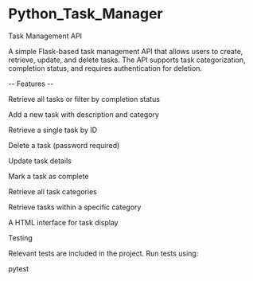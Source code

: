 # Python_Task_Manager

Task Management API

A simple Flask-based task management API that allows users to create, retrieve, update, and delete tasks. The API supports task categorization, completion status, and requires authentication for deletion.

-- Features --

Retrieve all tasks or filter by completion status

Add a new task with description and category

Retrieve a single task by ID

Delete a task (password required)

Update task details

Mark a task as complete

Retrieve all task categories

Retrieve tasks within a specific category

A HTML interface for task display

Testing

Relevant tests are included in the project. Run tests using:

pytest
